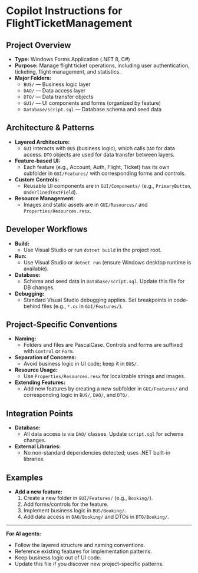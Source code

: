 # Copilot Instructions for FlightTicketManagement

## Project Overview
- **Type:** Windows Forms Application (.NET 8, C#)
- **Purpose:** Manage flight ticket operations, including user authentication, ticketing, flight management, and statistics.
- **Major Folders:**
  - `BUS/` — Business logic layer
  - `DAO/` — Data access layer
  - `DTO/` — Data transfer objects
  - `GUI/` — UI components and forms (organized by feature)
  - `Database/script.sql` — Database schema and seed data

## Architecture & Patterns
- **Layered Architecture:**
  - `GUI` interacts with `BUS` (business logic), which calls `DAO` for data access. `DTO` objects are used for data transfer between layers.
- **Feature-based UI:**
  - Each feature (e.g., Account, Auth, Flight, Ticket) has its own subfolder in `GUI/Features/` with corresponding forms and controls.
- **Custom Controls:**
  - Reusable UI components are in `GUI/Components/` (e.g., `PrimaryButton`, `UnderlinedTextField`).
- **Resource Management:**
  - Images and static assets are in `GUI/Resources/` and `Properties/Resources.resx`.

## Developer Workflows
- **Build:**
  - Use Visual Studio or run `dotnet build` in the project root.
- **Run:**
  - Use Visual Studio or `dotnet run` (ensure Windows desktop runtime is available).
- **Database:**
  - Schema and seed data in `Database/script.sql`. Update this file for DB changes.
- **Debugging:**
  - Standard Visual Studio debugging applies. Set breakpoints in code-behind files (e.g., `*.cs` in `GUI/Features/`).

## Project-Specific Conventions
- **Naming:**
  - Folders and files are PascalCase. Controls and forms are suffixed with `Control` or `Form`.
- **Separation of Concerns:**
  - Avoid business logic in UI code; keep it in `BUS/`.
- **Resource Usage:**
  - Use `Properties/Resources.resx` for localizable strings and images.
- **Extending Features:**
  - Add new features by creating a new subfolder in `GUI/Features/` and corresponding logic in `BUS/`, `DAO/`, and `DTO/`.

## Integration Points
- **Database:**
  - All data access is via `DAO/` classes. Update `script.sql` for schema changes.
- **External Libraries:**
  - No non-standard dependencies detected; uses .NET built-in libraries.

## Examples
- **Add a new feature:**
  1. Create a new folder in `GUI/Features/` (e.g., `Booking/`).
  2. Add forms/controls for the feature.
  3. Implement business logic in `BUS/Booking/`.
  4. Add data access in `DAO/Booking/` and DTOs in `DTO/Booking/`.

---

**For AI agents:**
- Follow the layered structure and naming conventions.
- Reference existing features for implementation patterns.
- Keep business logic out of UI code.
- Update this file if you discover new project-specific patterns.
